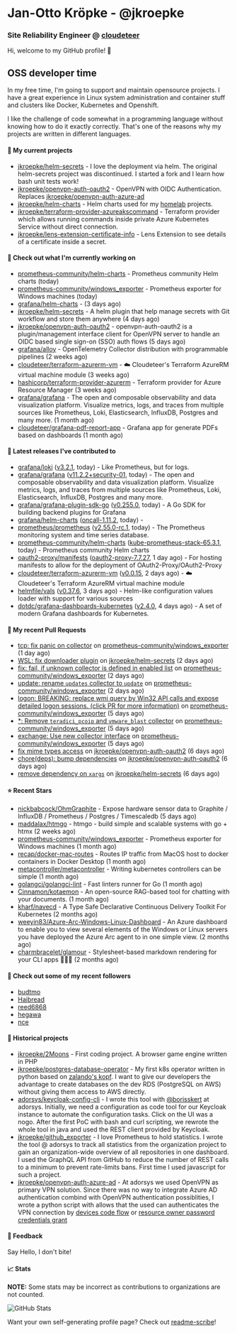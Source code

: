 # Jan-Otto Kröpke - @jkroepke
### Site Reliability Engineer @ [cloudeteer](https://cloudeteer.de/)

Hi, welcome to my GitHub profile! 👋

## OSS developer time
In my free time, I'm going to support and maintain opensource projects. I have a great experience in Linux system administration and container stuff and clusters like Docker, Kubernetes and Openshift.

I like the challenge of code somewhat in a programming language without knowing how to do it exactly correctly. That's one of the reasons why my projects are written in different languages.

#### 🌱 My current projects
- [jkroepke/helm-secrets](https://github.com/jkroepke/helm-secrets) - I love the deployment via helm. The original helm-secrets project was discontinued. I started a fork and I learn how bash unit tests work!
- [jkroepke/openvpn-auth-oauth2](https://github.com/jkroepke/openvpn-auth-oauth2) - OpenVPN with OIDC Authentication. Replaces  [jkroepke/openvpn-auth-azure-ad](https://github.com/jkroepke/openvpn-auth-azure-ad) 
- [jkroepke/helm-charts](https://github.com/jkroepke/helm-charts) - Helm charts used for my [homelab](https://github.com/jkroepke/homelab) projects.
- [jkroepke/terraform-provider-azureakscommand](https://github.com/jkroepke/terraform-provider-azureakscommand) - Terraform provider which allows running commands inside private Azure Kubernetes Service without direct connection.
- [jkroepke/lens-extension-certificate-info](https://github.com/jkroepke/lens-extension-certificate-info) - Lens Extension to see details of a certificate inside a secret.

#### 👷 Check out what I'm currently working on

- [prometheus-community/helm-charts](https://github.com/prometheus-community/helm-charts) - Prometheus community Helm charts (today)
- [prometheus-community/windows_exporter](https://github.com/prometheus-community/windows_exporter) - Prometheus exporter for Windows machines (today)
- [grafana/helm-charts](https://github.com/grafana/helm-charts) -  (3 days ago)
- [jkroepke/helm-secrets](https://github.com/jkroepke/helm-secrets) - A helm plugin that help manage secrets with Git workflow and store them anywhere (4 days ago)
- [jkroepke/openvpn-auth-oauth2](https://github.com/jkroepke/openvpn-auth-oauth2) - openvpn-auth-oauth2 is a plugin/management interface client for OpenVPN server to handle an OIDC based single sign-on (SSO) auth flows (5 days ago)
- [grafana/alloy](https://github.com/grafana/alloy) - OpenTelemetry Collector distribution with programmable pipelines (2 weeks ago)
- [cloudeteer/terraform-azurerm-vm](https://github.com/cloudeteer/terraform-azurerm-vm) - ☁️ Cloudeteer&#39;s Terraform AzureRM virtual machine module (3 weeks ago)
- [hashicorp/terraform-provider-azurerm](https://github.com/hashicorp/terraform-provider-azurerm) - Terraform provider for Azure Resource Manager (3 weeks ago)
- [grafana/grafana](https://github.com/grafana/grafana) - The open and composable observability and data visualization platform. Visualize metrics, logs, and traces from multiple sources like Prometheus, Loki, Elasticsearch, InfluxDB, Postgres and many more.  (1 month ago)
- [cloudeteer/grafana-pdf-report-app](https://github.com/cloudeteer/grafana-pdf-report-app) - Grafana app for generate PDFs based on dashboards (1 month ago)

#### 🔭 Latest releases I've contributed to

- [grafana/loki](https://github.com/grafana/loki) ([v3.2.1](https://github.com/grafana/loki/releases/tag/v3.2.1), today) - Like Prometheus, but for logs.
- [grafana/grafana](https://github.com/grafana/grafana) ([v11.2.2&#43;security-01](https://github.com/grafana/grafana/releases/tag/v11.2.2%2Bsecurity-01), today) - The open and composable observability and data visualization platform. Visualize metrics, logs, and traces from multiple sources like Prometheus, Loki, Elasticsearch, InfluxDB, Postgres and many more. 
- [grafana/grafana-plugin-sdk-go](https://github.com/grafana/grafana-plugin-sdk-go) ([v0.255.0](https://github.com/grafana/grafana-plugin-sdk-go/releases/tag/v0.255.0), today) - A Go SDK for building backend plugins for Grafana
- [grafana/helm-charts](https://github.com/grafana/helm-charts) ([oncall-1.11.2](https://github.com/grafana/helm-charts/releases/tag/oncall-1.11.2), today) - 
- [prometheus/prometheus](https://github.com/prometheus/prometheus) ([v2.55.0-rc.1](https://github.com/prometheus/prometheus/releases/tag/v2.55.0-rc.1), today) - The Prometheus monitoring system and time series database.
- [prometheus-community/helm-charts](https://github.com/prometheus-community/helm-charts) ([kube-prometheus-stack-65.3.1](https://github.com/prometheus-community/helm-charts/releases/tag/kube-prometheus-stack-65.3.1), today) - Prometheus community Helm charts
- [oauth2-proxy/manifests](https://github.com/oauth2-proxy/manifests) ([oauth2-proxy-7.7.27](https://github.com/oauth2-proxy/manifests/releases/tag/oauth2-proxy-7.7.27), 1 day ago) - For hosting manifests to allow for the deployment of OAuth2-Proxy/OAuth2-Proxy
- [cloudeteer/terraform-azurerm-vm](https://github.com/cloudeteer/terraform-azurerm-vm) ([v0.0.15](https://github.com/cloudeteer/terraform-azurerm-vm/releases/tag/v0.0.15), 2 days ago) - ☁️ Cloudeteer&#39;s Terraform AzureRM virtual machine module
- [helmfile/vals](https://github.com/helmfile/vals) ([v0.37.6](https://github.com/helmfile/vals/releases/tag/v0.37.6), 3 days ago) - Helm-like configuration values loader with support for various sources
- [dotdc/grafana-dashboards-kubernetes](https://github.com/dotdc/grafana-dashboards-kubernetes) ([v2.4.0](https://github.com/dotdc/grafana-dashboards-kubernetes/releases/tag/v2.4.0), 4 days ago) - A set of modern Grafana dashboards for Kubernetes.

#### 🔨 My recent Pull Requests

- [tcp: fix panic on collector](https://github.com/prometheus-community/windows_exporter/pull/1699) on [prometheus-community/windows_exporter](https://github.com/prometheus-community/windows_exporter) (1 day ago)
- [WSL: fix downloader plugin](https://github.com/jkroepke/helm-secrets/pull/482) on [jkroepke/helm-secrets](https://github.com/jkroepke/helm-secrets) (2 days ago)
- [fix: fail, if unknown collector is defined in enabled list](https://github.com/prometheus-community/windows_exporter/pull/1693) on [prometheus-community/windows_exporter](https://github.com/prometheus-community/windows_exporter) (2 days ago)
- [update: rename `updates` collector to `update`](https://github.com/prometheus-community/windows_exporter/pull/1692) on [prometheus-community/windows_exporter](https://github.com/prometheus-community/windows_exporter) (2 days ago)
- [logon: BREAKING: replace wmi query by Win32 API calls and expose detailed logon sessions. (click PR for more information)](https://github.com/prometheus-community/windows_exporter/pull/1687) on [prometheus-community/windows_exporter](https://github.com/prometheus-community/windows_exporter) (5 days ago)
- [*: Remove `teradici_pcoip` and `vmware_blast` collector](https://github.com/prometheus-community/windows_exporter/pull/1686) on [prometheus-community/windows_exporter](https://github.com/prometheus-community/windows_exporter) (5 days ago)
- [exchange: Use new collector interface](https://github.com/prometheus-community/windows_exporter/pull/1685) on [prometheus-community/windows_exporter](https://github.com/prometheus-community/windows_exporter) (5 days ago)
- [fix mime types access](https://github.com/jkroepke/openvpn-auth-oauth2/pull/329) on [jkroepke/openvpn-auth-oauth2](https://github.com/jkroepke/openvpn-auth-oauth2) (6 days ago)
- [chore(deps): bump dependencies](https://github.com/jkroepke/openvpn-auth-oauth2/pull/328) on [jkroepke/openvpn-auth-oauth2](https://github.com/jkroepke/openvpn-auth-oauth2) (6 days ago)
- [remove dependency on `xargs`](https://github.com/jkroepke/helm-secrets/pull/479) on [jkroepke/helm-secrets](https://github.com/jkroepke/helm-secrets) (6 days ago)

#### ⭐ Recent Stars

- [nickbabcock/OhmGraphite](https://github.com/nickbabcock/OhmGraphite) - Expose hardware sensor data to Graphite / InfluxDB / Prometheus / Postgres / Timescaledb (5 days ago)
- [maddalax/htmgo](https://github.com/maddalax/htmgo) - htmgo - build simple and scalable systems with go &#43; htmx (2 weeks ago)
- [prometheus-community/windows_exporter](https://github.com/prometheus-community/windows_exporter) - Prometheus exporter for Windows machines (1 month ago)
- [recap/docker-mac-routes](https://github.com/recap/docker-mac-routes) - Routes IP traffic from MacOS host to docker containers in Docker Desktop (1 month ago)
- [metacontroller/metacontroller](https://github.com/metacontroller/metacontroller) - Writing kubernetes controllers can be simple (1 month ago)
- [golangci/golangci-lint](https://github.com/golangci/golangci-lint) - Fast linters runner for Go (1 month ago)
- [Cinnamon/kotaemon](https://github.com/Cinnamon/kotaemon) - An open-source RAG-based tool for chatting with your documents. (1 month ago)
- [kharf/navecd](https://github.com/kharf/navecd) - A Type Safe Declarative Continuous Delivery Toolkit For Kubernetes (2 months ago)
- [weeyin83/Azure-Arc-Windows-Linux-Dashboard](https://github.com/weeyin83/Azure-Arc-Windows-Linux-Dashboard) - An Azure dashboard to enable you to view several elements of the Windows or Linux servers you have deployed the Azure Arc agent to in one simple view.  (2 months ago)
- [charmbracelet/glamour](https://github.com/charmbracelet/glamour) - Stylesheet-based markdown rendering for your CLI apps 💇🏻‍♀️ (2 months ago)

#### 👯 Check out some of my recent followers

- [budtmo](https://github.com/budtmo)
- [Haibread](https://github.com/Haibread)
- [reed6868](https://github.com/reed6868)
- [hegawa](https://github.com/hegawa)
- [nce](https://github.com/nce)

#### 📜 Historical projects
- [jkroepke/2Moons](https://github.com/jkroepke/2Moons) - First coding project. A browser game engine written in PHP
- [jkroepke/postgres-database-operator](https://github.com/jkroepke/postgres-database-operator) - My first k8s operator written in python based on [zalando's kopf](https://github.com/zalando-incubator/kopf). I want to give our developers the advantage to create databases on the dev RDS (PostgreSQL on AWS) without giving them access to AWS directly.
- [adorsys/keycloak-config-cli](https://github.com/adorsys/keycloak-config-cli) - I wrote this tool with [@borisskert](https://github.com/borisskert) at adorsys. Initially, we need a configuration as code tool for our Keycloak instance to automate the configuration tasks. Click on the UI was a nogo. After the first PoC with bash and curl scripting, we rewrote the whole tool in java and used the REST client provided by Keycloak.
- [jkroepke/github_exporter](https://github.com/jkroepke/github_exporter) - I love Prometheus to hold statistics. I wrote the tool @ adorsys to track all statistics from the organization project to gain an organization-wide overview of all repositories in one dashboard. I used the GraphQL API from GitHub to reduce the number of REST calls to a minimum to prevent rate-limits bans. First time I used javascript for such a project.
- [jkroepke/openvpn-auth-azure-ad](https://github.com/jkroepke/openvpn-auth-azure-ad) - At adorsys we used OpenVPN as primary VPN solution. Since there was no way to integrate Azure AD authentication combind with OpenVPN authentication possiblities, I wrote a python script with allows that the used can authenticates the VPN connection by [devices code flow](https://docs.microsoft.com/en-us/azure/active-directory/develop/v2-oauth2-device-code) or [resource owner password credentials grant](https://docs.microsoft.com/en-us/azure/active-directory/develop/v2-oauth-ropc)

#### 💬 Feedback

Say Hello, I don't bite!

#### 📈 Stats

**NOTE:** Some stats may be incorrect as contributions to organizations
are not counted.

![GitHub Stats](https://github-readme-stats.vercel.app/api?username=jkroepke&count_private=false&theme=tokyonight&show_icons=true)

Want your own self-generating profile page? Check out [readme-scribe](https://github.com/muesli/readme-scribe)!

